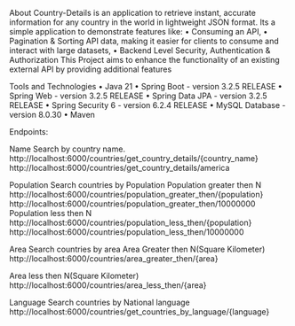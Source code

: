 About
Country-Details is an application to retrieve instant, accurate information for any country in the world in lightweight JSON format.
Its a simple application to demonstrate features like:
•	Consuming an API,
•	Pagination & Sorting API data, making it easier for clients to consume and interact with large datasets, 
•	Backend Level Security, Authentication & Authorization 
This Project aims to enhance the functionality of an existing external API by providing additional features 

Tools and Technologies
•	Java 21
•	Spring Boot - version 3.2.5 RELEASE
•	Spring Web - version 3.2.5 RELEASE
•	Spring Data JPA - version 3.2.5 RELEASE
•	Spring Security 6 - version 6.2.4 RELEASE
•	MySQL Database - version 8.0.30
•	Maven

Endpoints:

Name
Search by country name. 
http://localhost:6000/countries/get_country_details/{country_name}
http://localhost:6000/countries/get_country_details/america

Population
Search countries by Population
Population greater then N
http://localhost:6000/countries/population_greater_then/{population}
http://localhost:6000/countries/population_greater_then/10000000
Population less then N
http://localhost:6000/countries/population_less_then/{population}
http://localhost:6000/countries/population_less_then/10000000

Area
Search countries by area
Area Greater then N(Square Kilometer)
http://localhost:6000/countries/area_greater_then/{area}

Area less then N(Square Kilometer)
http://localhost:6000/countries/area_less_then/{area}

Language
Search countries by National language
http://localhost:6000/countries/get_countries_by_language/{language}
